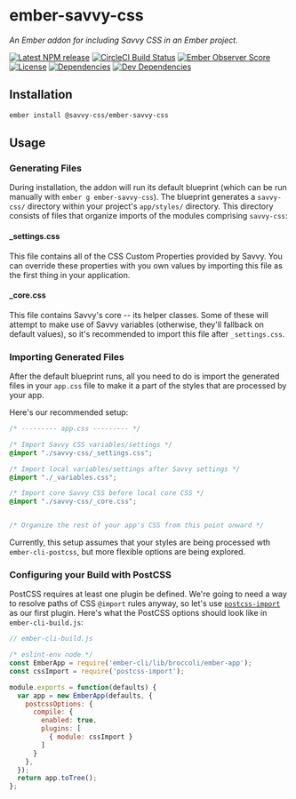 # ember-savvy-css

_An Ember addon for including Savvy CSS in an Ember project_.

[![Latest NPM release][npm-badge]][npm-badge-url]
[![CircleCI Build Status][circle-badge]][circle-badge-url]
[![Ember Observer Score][ember-observer-badge]][ember-observer-badge-url]
[![License][license-badge]][license-badge-url]
[![Dependencies][dependencies-badge]][dependencies-badge-url]
[![Dev Dependencies][devDependencies-badge]][devDependencies-badge-url]


## Installation

```sh
ember install @savvy-css/ember-savvy-css
```

## Usage

### Generating Files

During installation, the addon will run its default blueprint (which can be run manually with `ember g ember-savvy-css`). The blueprint generates a `savvy-css/` directory within your project's `app/styles/` directory. This directory consists of files that organize imports of the modules comprising `savvy-css`:

#### _settings.css

This file contains all of the CSS Custom Properties provided by Savvy. You can override these properties with you own values by importing this file as the first thing in your application.

#### _core.css

This file contains Savvy's core -- its helper classes. Some of these will attempt to make use of Savvy variables (otherwise, they'll fallback on default values), so it's recommended to import this file after `_settings.css`.


### Importing Generated Files

After the default blueprint runs, all you need to do is import the generated files in your `app.css` file to make it a part of the styles that are processed by your app.

Here's our recommended setup:

```css
/* --------- app.css --------- */

/* Import Savvy CSS variables/settings */
@import "./savvy-css/_settings.css";

/* Import local variables/settings after Savvy settings */
@import "./_variables.css";

/* Import core Savvy CSS before local core CSS */
@import "./savvy-css/_core.css";


/* Organize the rest of your app's CSS from this point onward */

```

Currently, this setup assumes that your styles are being processed wth `ember-cli-postcss`, but more flexible options are being explored.

### Configuring your Build with PostCSS

PostCSS requires at least one plugin be defined. We're going to need a way to resolve paths of CSS `@import` rules anyway, so let's use [`postcss-import`](https://www.npmjs.com/package/postcss-import) as our first plugin. Here's what the PostCSS options should look like in `ember-cli-build.js`:

```js
// ember-cli-build.js

/* eslint-env node */
const EmberApp = require('ember-cli/lib/broccoli/ember-app');
const cssImport = require('postcss-import');

module.exports = function(defaults) {
  var app = new EmberApp(defaults, {
    postcssOptions: {
      compile: {
        enabled: true,
        plugins: [
          { module: cssImport }
        ]
      }
    },
  });
  return app.toTree();
};
```


[npm-badge]: https://img.shields.io/npm/v/@savvy-css/ember-savvy-css.svg
[npm-badge-url]: https://www.npmjs.com/package/@savvy-css/ember-savvy-css
[circle-badge]: https://circleci.com/gh/savvy-css/ember-savvy-css/tree/master.svg?style=svg&circle-token={{CIRCLE_TOKEN}}
[circle-badge-url]: https://circleci.com/gh/savvy-css/ember-savvy-css/tree/master
[ember-observer-badge]: http://emberobserver.com/badges/ember-savvy-css.svg
[ember-observer-badge-url]: http://emberobserver.com/addons/ember-savvy-css
[license-badge]: https://img.shields.io/npm/l/@savvy-css/ember-savvy-css.svg
[license-badge-url]: ./LICENSE
[dependencies-badge]: https://img.shields.io/david/savvy-css/ember-savvy-css.svg
[dependencies-badge-url]: https://david-dm.org/savvy-css/ember-savvy-css
[devDependencies-badge]: https://img.shields.io/david/dev/savvy-css/ember-savvy-css.svg
[devDependencies-badge-url]: https://david-dm.org/savvy-css/ember-savvy-css#info=devDependencies

